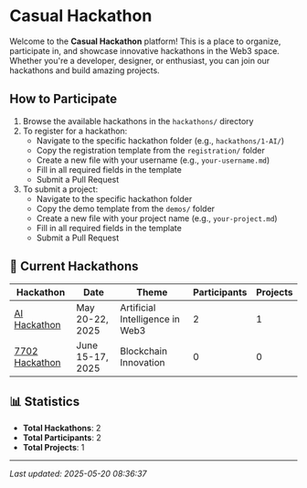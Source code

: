 # Casual Hackathon

Welcome to the **Casual Hackathon** platform! This is a place to organize, participate in, and showcase innovative hackathons in the Web3 space. Whether you're a developer, designer, or enthusiast, you can join our hackathons and build amazing projects.

## How to Participate

1. Browse the available hackathons in the `hackathons/` directory
2. To register for a hackathon:
   - Navigate to the specific hackathon folder (e.g., `hackathons/1-AI/`)
   - Copy the registration template from the `registration/` folder
   - Create a new file with your username (e.g., `your-username.md`)
   - Fill in all required fields in the template
   - Submit a Pull Request
3. To submit a project:
   - Navigate to the specific hackathon folder
   - Copy the demo template from the `demos/` folder
   - Create a new file with your project name (e.g., `your-project.md`)
   - Fill in all required fields in the template
   - Submit a Pull Request

## 🚀 Current Hackathons

| Hackathon | Date | Theme | Participants | Projects |
| --------- | ---- | ----- | ------------ | -------- |
| [AI Hackathon](hackathons/1-AI/README.md) | May 20-22, 2025 | Artificial Intelligence in Web3 | 2 | 1 |
| [7702 Hackathon](hackathons/2-7702/README.md) | June 15-17, 2025 | Blockchain Innovation | 0 | 0 |


## 📊 Statistics

- **Total Hackathons**: 2
- **Total Participants**: 2
- **Total Projects**: 1

---

*Last updated: 2025-05-20 08:36:37*